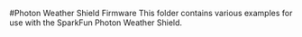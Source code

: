 #Photon Weather Shield Firmware 
This folder contains various examples for use with the SparkFun Photon Weather Shield. 

